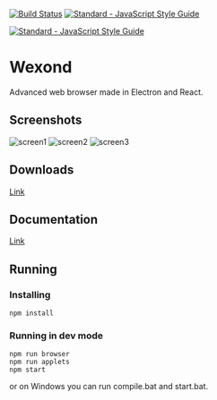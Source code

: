 [![Build Status](https://travis-ci.org/Nersent/Wexond.svg?branch=refactor)](https://travis-ci.org/Nersent/Wexond)
[![Standard - JavaScript Style Guide](https://img.shields.io/badge/code_style-standard-brightgreen.svg)](http://standardjs.com)

[![Standard - JavaScript Style Guide](https://cdn.rawgit.com/feross/standard/master/badge.svg)](https://github.com/feross/standard)

# Wexond
Advanced web browser made in Electron and React.

## Screenshots
![screen1](http://89.38.146.104/wexond/screenshots/screen1.png)
![screen2](http://89.38.146.104/wexond/screenshots/screen2.png)
![screen3](http://89.38.146.104/wexond/screenshots/screen3.png)

## Downloads
[Link](https://github.com/Sential/Wexond/releases)

## Documentation
[Link](https://github.com/Nersent/Wexond/wiki)

## Running
### Installing
```
npm install
```
### Running in dev mode
```
npm run browser
npm run applets
npm start
```
or on Windows you can run compile.bat and start.bat.
